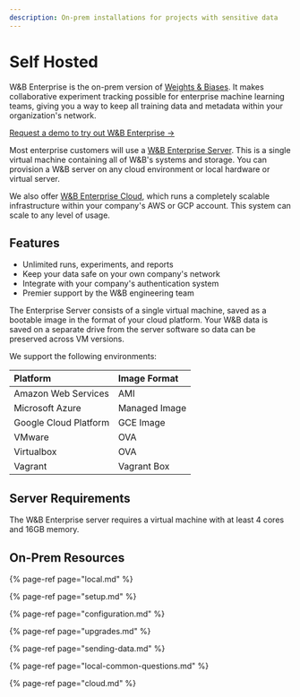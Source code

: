 ```yaml
---
description: On-prem installations for projects with sensitive data
---
```


# Self Hosted

W&B Enterprise is the on-prem version of [Weights & Biases](https://docs.wandb.com/enterprise/app.wandb.ai). It makes collaborative experiment tracking possible for enterprise machine learning teams, giving you a way to keep all training data and metadata within your organization's network.

[Request a demo to try out W&B Enterprise →](https://www.wandb.com/demo)

Most enterprise customers will use a [W&B Enterprise Server](https://docs.wandb.com/enterprise/setup). This is a single virtual machine containing all of W&B's systems and storage. You can provision a W&B server on any cloud environment or local hardware or virtual server.

We also offer [W&B Enterprise Cloud](cloud.md), which runs a completely scalable infrastructure within your company's AWS or GCP account. This system can scale to any level of usage.

## Features

* Unlimited runs, experiments, and reports
* Keep your data safe on your own company's network
* Integrate with your company's authentication system
* Premier support by the W&B engineering team

The Enterprise Server consists of a single virtual machine, saved as a bootable image in the format of your cloud platform. Your W&B data is saved on a separate drive from the server software so data can be preserved across VM versions.

We support the following environments:

| **Platform** | **Image Format** |
| :--- | :--- |
| Amazon Web Services | AMI |
| Microsoft Azure | Managed Image |
| Google Cloud Platform | GCE Image |
| VMware | OVA |
| Virtualbox | OVA |
| Vagrant | Vagrant Box |

## Server Requirements

The W&B Enterprise server requires a virtual machine with at least 4 cores and 16GB memory.

## On-Prem Resources

{% page-ref page="local.md" %}

{% page-ref page="setup.md" %}

{% page-ref page="configuration.md" %}

{% page-ref page="upgrades.md" %}

{% page-ref page="sending-data.md" %}

{% page-ref page="local-common-questions.md" %}

{% page-ref page="cloud.md" %}




